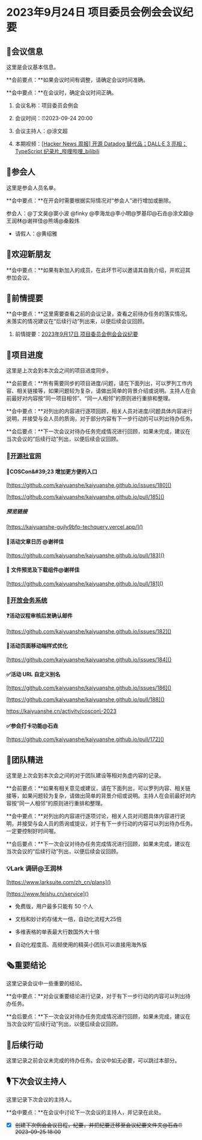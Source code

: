 # 2023年9月24日 项目委员会例会会议纪要

## 🦣会议信息

<div class="callout">

这里是会议基本信息。

**会前要点：**如果会议时间有调整，请确定会议时间准确。

**会中要点：**在会议时，确定会议时间正确。

</div>

1. 会议名称：项目委员会例会

2. 会议时间：⏰2023-09-24 20:00

3. 会议主持人：@涂文超

4. 本期视频：[\[Hacker News 周报\] 开源 Datadog 替代品；DALL·E 3 亮相；TypeScript 纪录片\_哔哩哔哩\_bilibili](https://www.bilibili.com/video/BV1uu41137gH/)



## 👤参会人

<div class="callout">

这里是参会人员名单。

**会中要点：**在开会时需要根据实际情况对“参会人”进行增加或删除。

</div>

参会人：@丁文昊@窦小波 @finky @李海龙@李小明@罗基印@石垚@涂文超@王润林@谢祥佳@熊靖@桑毅炜

- 请假人：@黄绍雅

## 👏欢迎新朋友

<div class="callout">

**会中要点：**如果有新加入的成员，在此环节可以邀请其自我介绍，并欢迎其参加会议。

</div>



## 📄前情提要

<div class="callout">

**会中要点：**这里需要查看之前的会议记录，查看之前待办任务的落实情况。未落实的情况建议在“后续行动”列出来，以便后续会议回顾。

</div>

1. 前情提要：[2023年9月17日 项目委员会例会会议纪要](https://kaiyuanshe.feishu.cn/wiki/TxvWwwcajiDEfjkE6zOcVvYwnXd)



## 🚧项目进度

<div class="callout">

这里是上次会到本次会之间的项目进度同步。

**会前要点：**所有需要同步的项目进度/问题，请在下面列出，可以罗列工作内容、相关链接等，如果问题较为复杂，请做出简单的背景介绍或说明。主持人在会前最好对内容按“同一项目相邻”、“同一人相邻”的原则进行重排和整理。

**会中要点：**对列出的内容进行逐项回顾，相关人员对进度/问题具体内容进行说明，并接受与会人员的质询，对于部分内容有下一步行动的可以列出待办任务。

**会后要点：**下一次会议对待办任务完成情况进行回顾，如果未完成，建议在当次会议的“后续行动”列出，以便后续会议回顾。

</div>

### 🚧[开源社官网](https://kaiyuanshe.feishu.cn/wiki/wikcn6FQGVV8q9FZk9F3rTPKaFe)

#### 🚧COSCon\&\#39;23 增加更方便的入口

[https://github.com/kaiyuanshe/kaiyuanshe.github.io/issues/180]()

[https://github.com/kaiyuanshe/kaiyuanshe.github.io/pull/185]()

##### 预览链接

[https://kaiyuanshe-gujly9bfp-techquery.vercel.app/]()

#### 🚧活动文章日历 @谢祥佳

[https://github.com/kaiyuanshe/kaiyuanshe.github.io/pull/183]()

#### 🚧 文件预览及下载组件@谢祥佳

[https://github.com/kaiyuanshe/kaiyuanshe.github.io/pull/181]()

### 🚧[开放会务系统](https://kaiyuanshe.feishu.cn/wiki/wikcnuUsRHqJF0qhShySwECmWlx)

#### ❓活动议程审核后发确认邮件

[https://github.com/kaiyuanshe/kaiyuanshe.github.io/issues/182]()

#### 🚧活动页面移动端样式优化 

[https://github.com/kaiyuanshe/kaiyuanshe.github.io/issues/184]()

#### ✅活动 URL 自定义别名

[https://github.com/kaiyuanshe/kaiyuanshe.github.io/issues/186]()

[https://github.com/kaiyuanshe/kaiyuanshe.github.io/pull/188]()

https://kaiyuanshe.cn/activity/coscon\-2023

#### ✅参会打卡功能@石垚

[https://github.com/kaiyuanshe/kaiyuanshe.github.io/pull/172]()

## 🤼团队精进

<div class="callout">

这里是上次会到本次会之间的对于团队建设等相对务虚内容的记录。

**会前要点：**如果有相关意见或建议，请在下面列出，可以罗列内容、相关链接等，如果问题较为复杂，请做出简单的背景介绍或说明。主持人在会前最好对内容按“同一人相邻”的原则进行重排和整理。

**会中要点：**对列出的内容进行逐项讨论，相关人员对问题具体内容进行说明，并接受与会人员的质询或提议，对于有下一步行动的内容可以列出待办任务。一定要控制好时间喔。

**会后要点：**下一次会议对待办任务完成情况进行回顾，如果未完成，建议在当次会议的“后续行动”列出，以便后续会议回顾。

</div>

### 💡Lark 调研@王润林

[https://www.larksuite.com/zh_cn/plans]()

[https://www.feishu.cn/service]()

- 免费版，用户最多只能有 50 个人

- 文档和妙计的存储大一倍，自动化流程大25倍

- 多维表格的单表最大行数国外大十倍

- 自动化程度高、高频使用的精英小团队可以直接用海外版

## 🗞️重要结论

<div class="callout">

这里记录会议中一些重要的结论。

**会中要点：**对会议重要结论进行记录，对于有下一步行动的内容可以列出待办任务。

**会后要点：**下一次会议对待办任务完成情况进行回顾，如果未完成，建议在当次会议的“后续行动”列出，以便后续会议回顾。

</div>



## 🤺后续行动

<div class="callout">

这里记录之前会议未完成的待办任务。会议中如无必要，可以跳过本部分。

</div>



## 🎙️下次会议主持人 

<div class="callout">

这里记录下次会议的主持人。

**会中要点：**在会议中讨论下一次会议的主持人，并记录在此处。

</div>

* [x] ~~创建下次例会会议日程，纪要，并把纪要迁移至会议纪要文件夹@石垚⏰2023-09-25 18:00~~



